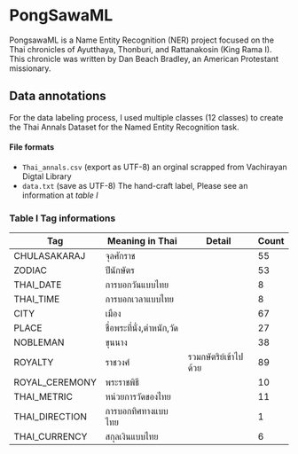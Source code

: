 # PongSawaML
PongsawaML is a Name Entity Recognition (NER) project focused on the Thai chronicles of Ayutthaya, Thonburi, and Rattanakosin (King Rama I). This chronicle was written by Dan Beach Bradley, an American Protestant missionary.

## Data annotations
For the data labeling process, I used multiple classes (12 classes) to create the Thai Annals Dataset for the Named Entity Recognition task.

#### File formats
- `Thai_annals.csv` (export as UTF-8) an orginal scrapped from Vachirayan Digtal Library
- `data.txt` (save as UTF-8) The hand-craft label, Please see an information at *table I*



### Table I Tag informations

| Tag            | Meaning in Thai   | Detail           | Count |
|----------------|-------------------|------------------|-------|
| CHULASAKARAJ   | จุลศักราช           |                  | 55    |
| ZODIAC         | ปีนักษัตร            |                  | 53    |
| THAI_DATE      | การบอกวันแบบไทย    |                  | 8     |
| THAI_TIME      | การบอกเวลาแบบไทย  |                  | 8     |
| CITY           | เมือง              |                  | 67    |
| PLACE          | ชื่อพระที่นั่ง,ตำหนัก,วัด |                  | 27    |
| NOBLEMAN       | ขุนนาง             |                  | 38    |
| ROYALTY        | ราชวงศ์            | รวมกษัตริย์เข้าไปด้วย | 89    |
| ROYAL_CEREMONY | พระราชพิธี          |                  | 10    |
| THAI_METRIC    | หน่วยการวัดของไทย   |                  | 11    |
| THAI_DIRECTION | การบอกทิศทางแบบไทย |                  | 1     |
| THAI_CURRENCY  | สกุลเงินแบบไทย      |                  | 6     |







 

 
 
 
 
 
 
 
 
 
 

 